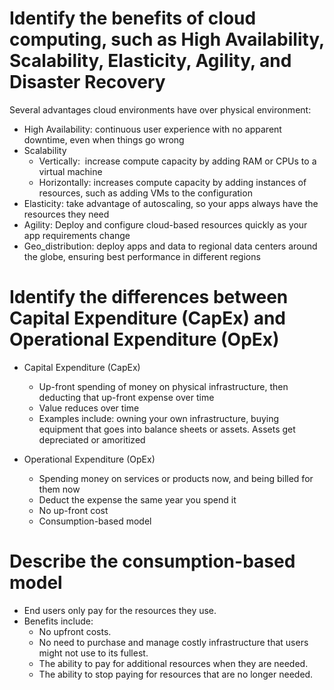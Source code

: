 # Identify the benefits of cloud computing, such as High Availability, Scalability, Elasticity, Agility, and Disaster Recovery

Several advantages cloud environments have over physical environment:
- High Availability: continuous user experience with no apparent downtime, even when things go wrong
- Scalability
	- Vertically:  increase compute capacity by adding RAM or CPUs to a virtual machine
	- Horizontally: increases compute capacity by adding instances of resources, such as adding VMs to the configuration
- Elasticity: take advantage of autoscaling, so your apps always have the resources they need
- Agility: Deploy and configure cloud-based resources quickly as your app requirements change
- Geo_distribution: deploy apps and data to regional data centers around the globe, ensuring best performance in different regions


# Identify the differences between Capital Expenditure (CapEx) and Operational Expenditure (OpEx)

- Capital Expenditure (CapEx) 
	- Up-front spending of money on physical infrastructure, then deducting that up-front expense over time
	- Value reduces over time
	- Examples include: owning your own infrastructure, buying equipment that goes into balance sheets or assets. Assets get depreciated or amoritized

- Operational Expenditure (OpEx)
	- Spending money on services or products now, and being billed for them now
	- Deduct the expense the same year you spend it
	- No up-front cost
	- Consumption-based model


# Describe the consumption-based model

- End users only pay for the resources they use.
- Benefits include: 
	- No upfront costs.
	- No need to purchase and manage costly infrastructure that users might not use to its fullest.
	- The ability to pay for additional resources when they are needed.
	- The ability to stop paying for resources that are no longer needed.
